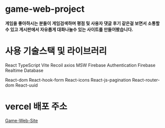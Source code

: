 # game-web-project
__게임을 좋아하시는 분들이 게임검색하며 평점 및 사용자 댓글 후기 같은걸 보면서 소통할 수 있고 게시판에서 자유롭게 대화나눌수 있는 사이트를 만들어봤습니다.__

# 사용 기술스택 및 라이브러리
 React
 TypeScript
 Vite
 Recoil
 axios
 MSW
 Firebase Authentication
 Firebase Realtime Database
 
React-dom
React-hook-form
React-icons
React-js-pagination
React-router-dom
React-uuid


# vercel 배포 주소

[Game-Web-Site](https://game-web-project-eight.vercel.app/)



